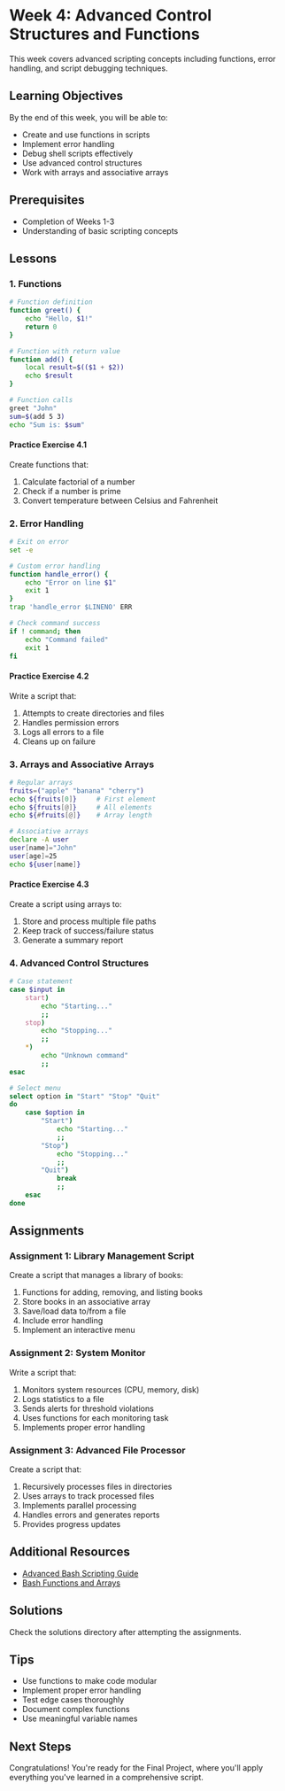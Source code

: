 # Week 4: Advanced Control Structures and Functions

This week covers advanced scripting concepts including functions, error handling, and script debugging techniques.

## Learning Objectives
By the end of this week, you will be able to:
- Create and use functions in scripts
- Implement error handling
- Debug shell scripts effectively
- Use advanced control structures
- Work with arrays and associative arrays

## Prerequisites
- Completion of Weeks 1-3
- Understanding of basic scripting concepts

## Lessons

### 1. Functions
```bash
# Function definition
function greet() {
    echo "Hello, $1!"
    return 0
}

# Function with return value
function add() {
    local result=$(($1 + $2))
    echo $result
}

# Function calls
greet "John"
sum=$(add 5 3)
echo "Sum is: $sum"
```

#### Practice Exercise 4.1
Create functions that:
1. Calculate factorial of a number
2. Check if a number is prime
3. Convert temperature between Celsius and Fahrenheit

### 2. Error Handling
```bash
# Exit on error
set -e

# Custom error handling
function handle_error() {
    echo "Error on line $1"
    exit 1
}
trap 'handle_error $LINENO' ERR

# Check command success
if ! command; then
    echo "Command failed"
    exit 1
fi
```

#### Practice Exercise 4.2
Write a script that:
1. Attempts to create directories and files
2. Handles permission errors
3. Logs all errors to a file
4. Cleans up on failure

### 3. Arrays and Associative Arrays
```bash
# Regular arrays
fruits=("apple" "banana" "cherry")
echo ${fruits[0]}     # First element
echo ${fruits[@]}     # All elements
echo ${#fruits[@]}    # Array length

# Associative arrays
declare -A user
user[name]="John"
user[age]=25
echo ${user[name]}
```

#### Practice Exercise 4.3
Create a script using arrays to:
1. Store and process multiple file paths
2. Keep track of success/failure status
3. Generate a summary report

### 4. Advanced Control Structures
```bash
# Case statement
case $input in
    start)
        echo "Starting..."
        ;;
    stop)
        echo "Stopping..."
        ;;
    *)
        echo "Unknown command"
        ;;
esac

# Select menu
select option in "Start" "Stop" "Quit"
do
    case $option in
        "Start")
            echo "Starting..."
            ;;
        "Stop")
            echo "Stopping..."
            ;;
        "Quit")
            break
            ;;
    esac
done
```

## Assignments

### Assignment 1: Library Management Script
Create a script that manages a library of books:
1. Functions for adding, removing, and listing books
2. Store books in an associative array
3. Save/load data to/from a file
4. Include error handling
5. Implement an interactive menu

### Assignment 2: System Monitor
Write a script that:
1. Monitors system resources (CPU, memory, disk)
2. Logs statistics to a file
3. Sends alerts for threshold violations
4. Uses functions for each monitoring task
5. Implements proper error handling

### Assignment 3: Advanced File Processor
Create a script that:
1. Recursively processes files in directories
2. Uses arrays to track processed files
3. Implements parallel processing
4. Handles errors and generates reports
5. Provides progress updates

## Additional Resources
- [Advanced Bash Scripting Guide](https://tldp.org/LDP/abs/html/)
- [Bash Functions and Arrays](https://www.gnu.org/software/bash/manual/html_node/Arrays.html)

## Solutions
Check the solutions directory after attempting the assignments.

## Tips
- Use functions to make code modular
- Implement proper error handling
- Test edge cases thoroughly
- Document complex functions
- Use meaningful variable names

## Next Steps
Congratulations! You're ready for the Final Project, where you'll apply everything you've learned in a comprehensive script.
